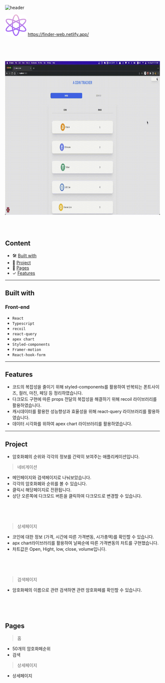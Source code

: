 ![header](https://capsule-render.vercel.app/api?type=wave&color=auto&height=400&section=header&text=ACoin&fontSize=70)

<div>
    <div>
      <img style="border-radius:10px" height="70" src="./src/image/logo.png" />  
      <a display="block" href="https://finder-web.netlify.app/" >
      https://finder-web.netlify.app/
    </a>
    </div>
    <br />
</div>

<br /><br />

  <img height="500" src="./preview/acoin-preview.gif" />

<br /><br />

## Content

- 🛠 [Built with](#built-with)
- 🚀 [Project](#project)
- 📖 [Pages](#pages)
- ✓ [Features](#features)

---

## Built with

### Front-end

- `React`
- `Typescript`
- `recoil`
- `react-query`
- `apex chart`
- `Styled-components`
- `Framer-motion`
- `React-hook-form`

---

## Features

- 코드의 복잡성을 줄이기 위해 styled-components를 활용하여 반복되는 폰트사이즈, 컬러, 마진, 페딩 등 정리하였습니다.
- 다크모드 구현에 따른 props 전달의 복잡성을 해결하기 위해 recoil 라이브러리를 활용하였습니다.
- 캐시데이터를 활용한 성능향상과 효율성을 위해 react-query 라이브러리를 활용하였습니다.
- 데이터 시각화를 위하여 apex chart 라이브러리를 활용하였습니다.

---

## Project

- 암호화폐의 순위와 각각의 정보를 간략히 보여주는 애플리케이션입니다.
  <br />

> 네비게이션

- 메인페이지와 검색페이지로 나눠보았습니다.
- 각각의 암호화폐와 순위를 볼 수 있습니다.
- 클릭시 해당페이지로 전환됩니다.
- 상단 오른쪽에 다크모드 버튼을 클릭하여 다크모드로 변경할 수 있습니다.

<br />
<br /><br />

> 상세페이지

- 코인에 대한 정보 (가격, 시간에 따른 가격변동, 시가총액)를 확인할 수 있습니다.
- apx chart라이브러리를 활용하여 날짜순에 따른 가격변동의 차트를 구현했습니다.
- 차트값은 Open, Hight, low, close, volume입니다.

<br />
<br /><br />

> 검색페이지

- 암호화페의 이름으로 관련 검색하면 관련 암호화페를 확인할 수 있습니다.

<br />
<br /><br />

## Pages

> 홈

- 50개의 암호화페순위
- 검색

> 상세페이지

- 상세페이지

<br><br/>
